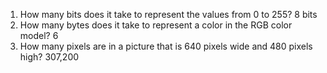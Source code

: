 1. How many bits does it take to represent the values from 0 to 255? 
8 bits 
2. How many bytes does it take to represent a color in the RGB color model? 
6 
3. How many pixels are in a picture that is 640 pixels wide and 480 pixels high? 
307,200
